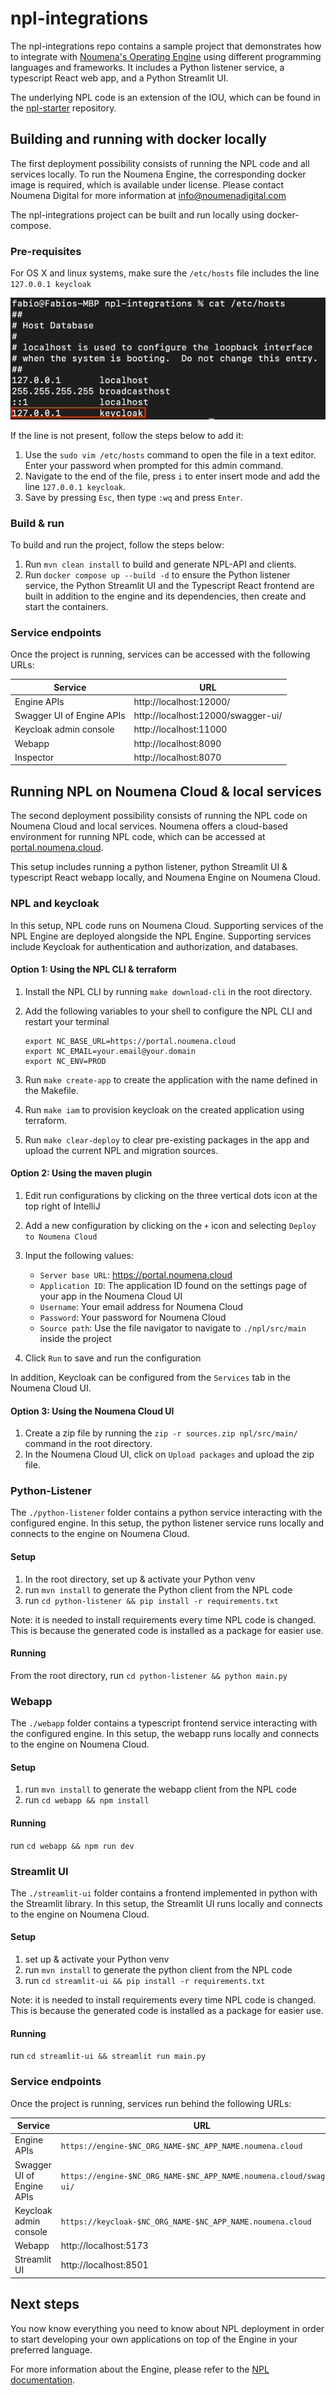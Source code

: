 # npl-integrations

The npl-integrations repo contains a sample project that demonstrates how to integrate with [Noumena's Operating Engine](https://documentation.noumenadigital.com/engine/applications/engine/) using
different programming languages and frameworks.
It includes a Python listener service, a typescript React web app, and a Python Streamlit UI.

The underlying NPL code is an extension of the IOU, which can be found
in the [npl-starter](https://github.com/NoumenaDigital/npl-starter) repository.

## Building and running with docker locally

The first deployment possibility consists of running the NPL code and all services locally.
To run the Noumena Engine, the corresponding docker image is required, which is available under license. 
Please contact Noumena Digital for more information at [info@noumenadigital.com](mailto:info@noumenadigital.com)

The npl-integrations project can be built and run locally using docker-compose.

### Pre-requisites

For OS X and linux systems, make sure the `/etc/hosts` file includes the line `127.0.0.1 keycloak`

![img.png](docs/img.png)

If the line is not present, follow the steps below to add it:

1. Use the `sudo vim /etc/hosts` command to open the file in a text editor. Enter your password when prompted for this admin command.
2. Navigate to the end of the file, press `i` to enter insert mode and add the line `127.0.0.1 keycloak`.
3. Save by pressing `Esc`, then type `:wq` and press `Enter`.

### Build & run

To build and run the project, follow the steps below:

1. Run `mvn clean install` to build and generate NPL-API and clients.
2. Run `docker compose up --build -d` to ensure the Python listener service, the Python Streamlit UI and the Typescript React frontend are built in addition to the engine and its dependencies, then create and start the containers.

### Service endpoints

Once the project is running, services can be accessed with the following URLs:

| Service                   | URL                                |
|---------------------------|------------------------------------|
| Engine APIs               | http://localhost:12000/            |
| Swagger UI of Engine APIs | http://localhost:12000/swagger-ui/ |
| Keycloak admin console    | http://localhost:11000             |
| Webapp                    | http://localhost:8090              |
| Inspector                 | http://localhost:8070              |

## Running NPL on Noumena Cloud & local services

The second deployment possibility consists of running the NPL code on Noumena Cloud and local services.
Noumena offers a cloud-based environment for running NPL code, which can be accessed at [portal.noumena.cloud](https://portal.noumena.cloud).

This setup includes running a python listener, python Streamlit UI & typescript React webapp locally, and Noumena Engine on Noumena Cloud.

### NPL and keycloak

In this setup, NPL code runs on Noumena Cloud. Supporting services of the NPL Engine are deployed alongside the NPL Engine.
Supporting services include Keycloak for authentication and authorization, and databases.

#### Option 1: Using the NPL CLI & terraform

1. Install the NPL CLI by running `make download-cli` in the root directory.
2. Add the following variables to your shell to configure the NPL CLI and restart your terminal

    ```
    export NC_BASE_URL=https://portal.noumena.cloud
    export NC_EMAIL=your.email@your.domain
    export NC_ENV=PROD
    ```

3. Run `make create-app` to create the application with the name defined in the Makefile.
4. Run `make iam` to provision keycloak on the created application using terraform.
5. Run `make clear-deploy` to clear pre-existing packages in the app and upload the current NPL and migration sources.

#### Option 2: Using the maven plugin

1. Edit run configurations by clicking on the three vertical dots icon at the top right of IntelliJ
2. Add a new configuration by clicking on the `+` icon and selecting `Deploy to Noumena Cloud`
3. Input the following values:
    - `Server base URL`: https://portal.noumena.cloud
    - `Application ID`: The application ID found on the settings page of your app in the Noumena Cloud UI
    - `Username`: Your email address for Noumena Cloud
    - `Password`: Your password for Noumena Cloud
    - `Source path`: Use the file navigator to navigate to `./npl/src/main` inside the project

4. Click `Run` to save and run the configuration

In addition, Keycloak can be configured from the `Services` tab in the Noumena Cloud UI.

#### Option 3: Using the Noumena Cloud UI

1. Create a zip file by running the `zip -r sources.zip npl/src/main/` command in the root directory.
2. In the Noumena Cloud UI, click on `Upload packages` and upload the zip file.

### Python-Listener

The `./python-listener` folder contains a python service interacting with the configured engine.
In this setup, the python listener service runs locally and connects to the engine on Noumena Cloud.

#### Setup

1. In the root directory, set up & activate your Python venv
2. run `mvn install` to generate the Python client from the NPL code
3. run `cd python-listener && pip install -r requirements.txt`

Note: it is needed to install requirements every time NPL code is changed.
This is because the generated code is installed as a package for easier use.

#### Running

From the root directory, run `cd python-listener && python main.py`

### Webapp

The `./webapp` folder contains a typescript frontend service interacting with the configured engine.
In this setup, the webapp runs locally and connects to the engine on Noumena Cloud.

#### Setup

1. run `mvn install` to generate the webapp client from the NPL code
2. run `cd webapp && npm install`

#### Running

run `cd webapp && npm run dev`

### Streamlit UI

The `./streamlit-ui` folder contains a frontend implemented in python with the Streamlit library.
In this setup, the Streamlit UI runs locally and connects to the engine on Noumena Cloud.

#### Setup

1. set up & activate your Python venv
2. run `mvn install` to generate the python client from the NPL code
3. run `cd streamlit-ui && pip install -r requirements.txt`

Note: it is needed to install requirements every time NPL code is changed.
This is because the generated code is installed as a package for easier use.

#### Running

run `cd streamlit-ui && streamlit run main.py`

### Service endpoints

Once the project is running, services run behind the following URLs:

| Service                   | URL                                                                  |
|---------------------------|----------------------------------------------------------------------|
| Engine APIs               | `https://engine-$NC_ORG_NAME-$NC_APP_NAME.noumena.cloud`             |
| Swagger UI of Engine APIs | `https://engine-$NC_ORG_NAME-$NC_APP_NAME.noumena.cloud/swagger-ui/` |
| Keycloak admin console    | `https://keycloak-$NC_ORG_NAME-$NC_APP_NAME.noumena.cloud`           |
| Webapp                    | http://localhost:5173                                                |
| Streamlit UI              | http://localhost:8501                                                |

## Next steps

You now know everything you need to know about NPL deployment in order to start developing your own applications on top of the Engine in your preferred language.

For more information about the Engine, please refer to
the [NPL documentation](https://documentation.noumenadigital.com/). 
